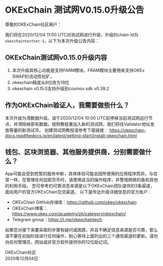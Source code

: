 


# OKExChain 测试网V0.15.0升级公告


尊敬的OKExChain社区用户：

我们将在2020/12/04 11:00 UTC对测试网进行升级，升级的chain-id为`okexchaintestnet-1`，以下为本次升级公告内容：

## OKExChain测试网v0.15.0升级内容
1. 本次升级其核心功能是支持FARM模块。FRAM模块主要用来支持OKEx SWAP的流动性挖矿。
2. okexchain精度从8位改为18位
3. okexchain v0.15.0支持升级到cosmos sdk v0.39.2

## 作为OKExChain验证人，我需要做些什么？
本次升级为清数据升级。请于2020/12/04 10:00 UTC前停掉当前测试网运行节点，并清除掉原有数据。按照教程重加入新的测试网，我们将往Validator地址发放等量的新测试币。
创建测试网教程请参考下面链接：
https://okexchain-docs.readthedocs.io/en/latest/getting-start/install-okexchain.html

## 钱包、区块浏览器、其他服务提供商，分别需要做什么？
App可能会受到短暂的服务中断，具体体验可能会因所使用的应用程序而异。与往常一样，在管理任何加密货币时，请使用适当的操作程序，并警惕网络钓鱼和其他的利用手段。
您可参考的可靠消息来源是以下OKExChain团队提供的3条渠道，面向用户的官方OKExChain交流渠道。
以下是传达升级详细信息的官方账户：
- OKExChian GitHub存储库：https://github.com/okex/okexchain
- OKExChain博客：https://www.okex.com/academy/zh/category/okexchain/
- Telegram group：https://t.me/okexchaintech 

如果您对接下来要采取的步骤有疑问或困惑，并且不确定信息来源是否可靠，那么请不要在初始阶段进行任何操作，耐心等待上面列出的三个通信渠道的更新。请勿向任何管理员，网站或非官方软件提供你的12位助记词。  


OKExChain社区  
2020年12月04日






